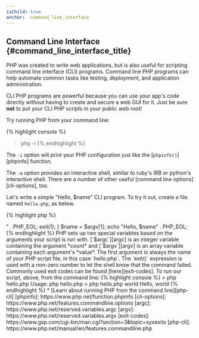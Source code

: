 ```yaml
---
isChild: true
anchor:  command_line_interface
---
```


## Command Line Interface {#command_line_interface_title}

PHP was created to write web applications, but is also useful for scripting command line interface (CLI) programs.
Command line PHP programs can help automate common tasks like testing, deployment, and application administration.

CLI PHP programs are powerful because you can use your app's code directly without having to create and secure a web
GUI for it. Just be sure **not** to put your CLI PHP scripts in your public web root!

Try running PHP from your command line:

{% highlight console %}
> php -i
{% endhighlight %}

The `-i` option will print your PHP configuration just like the [`phpinfo()`][phpinfo] function.

The `-a` option provides an interactive shell, similar to ruby's IRB or python's interactive shell. There are a number
of other useful [command line options][cli-options], too.

Let's write a simple "Hello, $name" CLI program. To try it out, create a file named `hello.php`, as below.

{% highlight php %}
<?php
if ($argc !== 2) {
    echo "Usage: php hello.php <name>" . PHP_EOL;
    exit(1);
}
$name = $argv[1];
echo "Hello, $name" . PHP_EOL;
{% endhighlight %}

PHP sets up two special variables based on the arguments your script is run with. [`$argc`][argc] is an integer
variable containing the argument *count* and [`$argv`][argv] is an array variable containing each argument's *value*.
The first argument is always the name of your PHP script file, in this case `hello.php`.

The `exit()` expression is used with a non-zero number to let the shell know that the command failed. Commonly used
exit codes can be found [here][exit-codes].

To run our script, above, from the command line:

{% highlight console %}
> php hello.php
Usage: php hello.php <name>
> php hello.php world
Hello, world
{% endhighlight %}


 * [Learn about running PHP from the command line][php-cli]

[phpinfo]: https://www.php.net/function.phpinfo
[cli-options]: https://www.php.net/features.commandline.options
[argc]: https://www.php.net/reserved.variables.argc
[argv]: https://www.php.net/reserved.variables.argv
[exit-codes]: https://www.gsp.com/cgi-bin/man.cgi?section=3&amp;topic=sysexits
[php-cli]: https://www.php.net/manual/en/features.commandline.php
